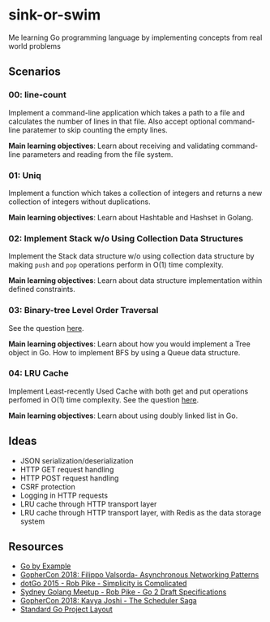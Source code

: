 # sink-or-swim

Me learning Go programming language by implementing concepts from real world problems

## Scenarios

### 00: line-count

Implement a command-line application which takes a path to a file and calculates the number of lines in that file. Also accept optional command-line paratemer to skip counting the empty lines.

**Main learning objectives**: Learn about receiving and validating command-line parameters and reading from the file system.

### 01: Uniq

Implement a function which takes a collection of integers and returns a new collection of integers without duplications.

**Main learning objectives**: Learn about Hashtable and Hashset in Golang.

### 02: Implement Stack w/o Using Collection Data Structures

Implement the Stack data structure w/o using collection data structure by making `push` and `pop` operations perform in O(1) time complexity.

**Main learning objectives**: Learn about data structure implementation within defined constraints.

### 03: Binary-tree Level Order Traversal

See the question [here](https://leetcode.com/problems/binary-tree-level-order-traversal).

**Main learning objectives**: Learn about how you would implement a Tree object in Go. How to implement BFS by using a Queue data structure.

### 04: LRU Cache

Implement Least-recently Used Cache with both get and put operations perfomed in O(1) time complexity. See the question [here](https://leetcode.com/problems/lru-cache/).

**Main learning objectives**: Learn about using doubly linked list in Go.

## Ideas

 - JSON serialization/deserialization
 - HTTP GET request handling
 - HTTP POST request handling
 - CSRF protection
 - Logging in HTTP requests
 - LRU cache through HTTP transport layer
 - LRU cache through HTTP transport layer, with Redis as the data storage system

## Resources

 - [Go by Example](https://gobyexample.com/)
 - [GopherCon 2018: Filippo Valsorda- Asynchronous Networking Patterns](https://www.youtube.com/watch?v=afSiVelXDTQ)
 - [dotGo 2015 - Rob Pike - Simplicity is Complicated](https://www.youtube.com/watch?v=rFejpH_tAHM)
 - [Sydney Golang Meetup - Rob Pike - Go 2 Draft Specifications](https://www.youtube.com/watch?v=RIvL2ONhFBI)
 - [GopherCon 2018: Kavya Joshi - The Scheduler Saga](https://www.youtube.com/watch?v=YHRO5WQGh0k)
 - [Standard Go Project Layout](https://github.com/golang-standards/project-layout)
